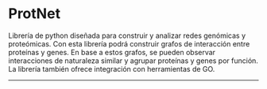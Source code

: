 # ProtNet

Librería de python diseñada para construir y analizar redes genómicas y proteómicas. 
Con esta librería podrá construir grafos de interacción entre proteínas y genes. 
En base a estos grafos, se pueden observar interacciones de naturaleza similar y agrupar 
proteínas y genes por función. La librería también ofrece integración con herramientas de GO.

---
